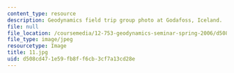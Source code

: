 ```yaml
---
content_type: resource
description: Geodynamics field trip group photo at Godafoss, Iceland.
file: null
file_location: /coursemedia/12-753-geodynamics-seminar-spring-2006/d508cd471e59fb8ff6cb3cf7a13cd28e_11.jpg
file_type: image/jpeg
resourcetype: Image
title: 11.jpg
uid: d508cd47-1e59-fb8f-f6cb-3cf7a13cd28e
---
```

